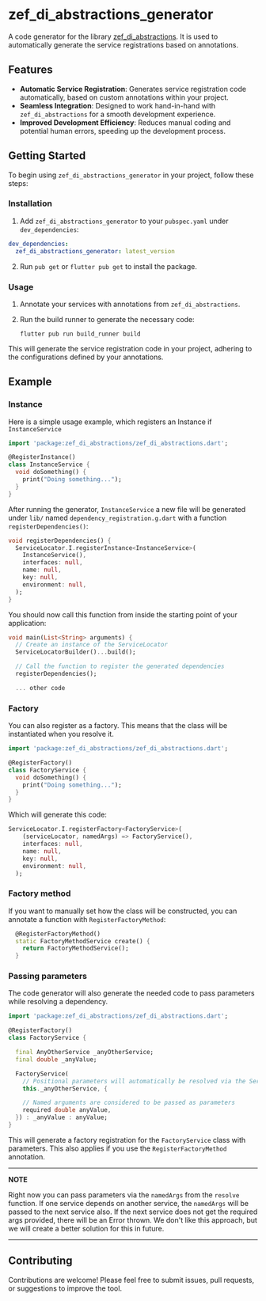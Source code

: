 # zef_di_abstractions_generator

A code generator for the library [zef_di_abstractions](https://pub.dev/packages/zef_di_abstractions). It is used to automatically generate the service registrations based on annotations.

## Features

- **Automatic Service Registration**: Generates service registration code automatically, based on custom annotations within your project.
- **Seamless Integration**: Designed to work hand-in-hand with `zef_di_abstractions` for a smooth development experience.
- **Improved Development Efficiency**: Reduces manual coding and potential human errors, speeding up the development process.

## Getting Started

To begin using `zef_di_abstractions_generator` in your project, follow these steps:

### Installation

1. Add `zef_di_abstractions_generator` to your `pubspec.yaml` under `dev_dependencies`:

```yaml
dev_dependencies:
  zef_di_abstractions_generator: latest_version
```

2. Run `pub get` or `flutter pub get` to install the package.

### Usage

1. Annotate your services with annotations from `zef_di_abstractions`.
2. Run the build runner to generate the necessary code:

   ```shell
   flutter pub run build_runner build
   ```

This will generate the service registration code in your project, adhering to the configurations defined by your annotations.

## Example

### Instance

Here is a simple usage example, which registers an Instance if `InstanceService`

```dart
import 'package:zef_di_abstractions/zef_di_abstractions.dart';

@RegisterInstance()
class InstanceService {
  void doSomething() {
    print("Doing something...");
  }
}
```

After running the generator, `InstanceService` a new file will be generated under `lib/` named `dependency_registration.g.dart` with a function `registerDependencies()`:

```dart
void registerDependencies() {
  ServiceLocator.I.registerInstance<InstanceService>(
    InstanceService(),
    interfaces: null,
    name: null,
    key: null,
    environment: null,
  );
}
```

You should now call this function from inside the starting point of your application:

```dart
void main(List<String> arguments) {
  // Create an instance of the ServiceLocator
  ServiceLocatorBuilder()...build();

  // Call the function to register the generated dependencies
  registerDependencies();

  ... other code
```

### Factory

You can also register as a factory. This means that the class will be instantiated when you resolve it.

```dart
import 'package:zef_di_abstractions/zef_di_abstractions.dart';

@RegisterFactory()
class FactoryService {
  void doSomething() {
    print("Doing something...");
  }
}
```

Which will generate this code:

```dart
ServiceLocator.I.registerFactory<FactoryService>(
    (serviceLocator, namedArgs) => FactoryService(),
    interfaces: null,
    name: null,
    key: null,
    environment: null,
  );
```

### Factory method

If you want to manually set how the class will be constructed, you can annotate a function with `RegisterFactoryMethod`:

```dart
  @RegisterFactoryMethod()
  static FactoryMethodService create() {
    return FactoryMethodService();
  }
```

### Passing parameters

The code generator will also generate the needed code to pass parameters while resolving a dependency.

```dart
import 'package:zef_di_abstractions/zef_di_abstractions.dart';

@RegisterFactory()
class FactoryService {

  final AnyOtherService _anyOtherService;
  final double _anyValue;

  FactoryService(
    // Positional parameters will automatically be resolved via the ServiceLocator
    this._anyOtherService, {

    // Named arguments are considered to be passed as parameters
    required double anyValue,
  }) : _anyValue : anyValue;
}
```

This will generate a factory registration for the `FactoryService` class with parameters. This also applies if you use the `RegisterFactoryMethod` annotation.

---

**NOTE**

Right now you can pass parameters via the `namedArgs` from the `resolve` function. If one service depends on another service, the `namedArgs` will be passed to the next service also. If the next service does not get the required args provided, there will be an Error thrown.
We don't like this approach, but we will create a better solution for this in future.

---

## Contributing

Contributions are welcome! Please feel free to submit issues, pull requests, or suggestions to improve the tool.
